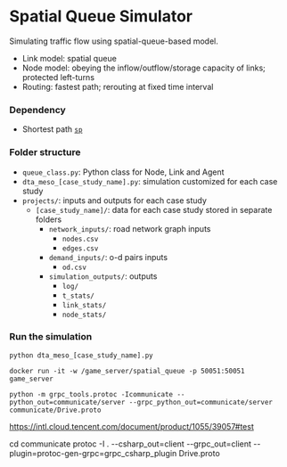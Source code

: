 # Spatial Queue Simulator

Simulating traffic flow using spatial-queue-based model.

* Link model: spatial queue
* Node model: obeying the inflow/outflow/storage capacity of links; protected left-turns
* Routing: fastest path; rerouting at fixed time interval

### Dependency
* Shortest path [`sp`](https://github.com/cb-cities/sp)

### Folder structure
* `queue_class.py`: Python class for Node, Link and Agent
* `dta_meso_[case_study_name].py`: simulation customized for each case study
* `projects/`: inputs and outputs for each case study
    * `[case_study_name]/`: data for each case study stored in separate folders
        * `network_inputs/`: road network graph inputs
            * `nodes.csv`
            * `edges.csv`
        * `demand_inputs/`: o-d pairs inputs
            * `od.csv`
        * `simulation_outputs/`: outputs
            * `log/`
            * `t_stats/`
            * `link_stats/`
            * `node_stats/`

### Run the simulation
`python dta_meso_[case_study_name].py`

`docker run -it -w /game_server/spatial_queue -p 50051:50051 game_server`

`python -m grpc_tools.protoc -Icommunicate --python_out=communicate/server --grpc_python_out=communicate/server communicate/Drive.proto`

https://intl.cloud.tencent.com/document/product/1055/39057#test

cd communicate
protoc -I . --csharp_out=client --grpc_out=client --plugin=protoc-gen-grpc=grpc_csharp_plugin Drive.proto

